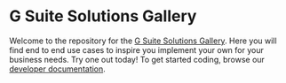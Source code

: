 # G Suite Solutions Gallery

Welcome to the repository for the [G Suite Solutions Gallery](https://developers.google.com/gsuite/solutions/).
Here you will find end to end use cases to inspire you implement your own for your business needs.
Try one out today! To get started coding, browse our [developer documentation](https://developers.google.com/gsuite/).
